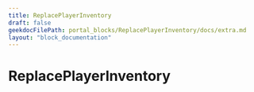 ```yaml
---
title: ReplacePlayerInventory
draft: false
geekdocFilePath: portal_blocks/ReplacePlayerInventory/docs/extra.md
layout: "block_documentation"
---
```

# ReplacePlayerInventory
